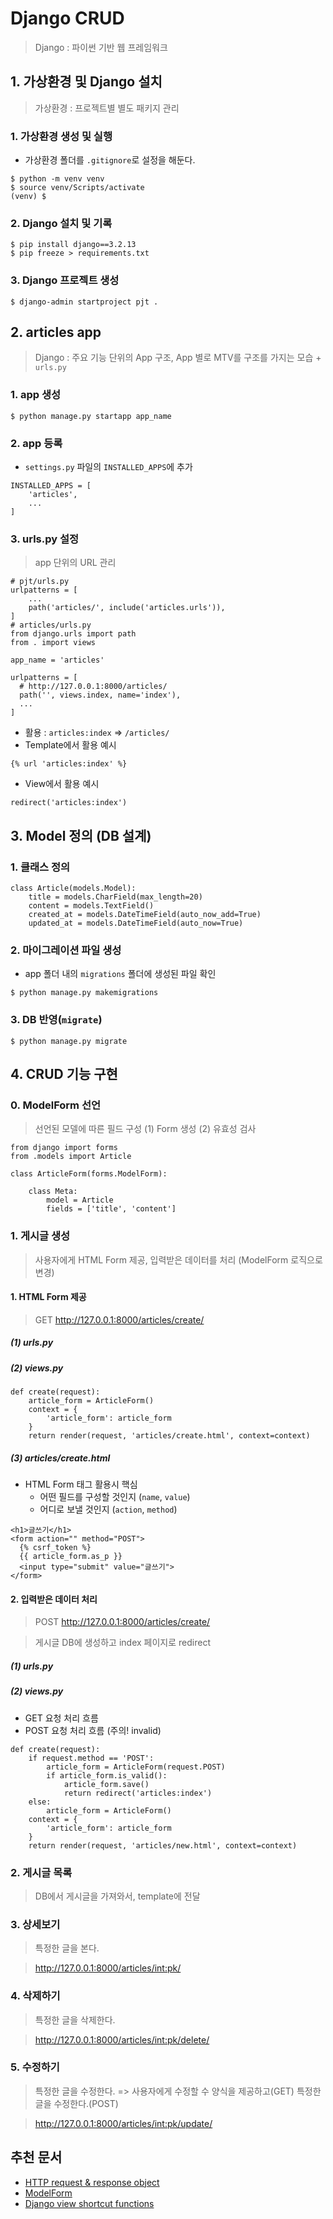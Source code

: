 # Django CRUD

> Django : 파이썬 기반 웹 프레임워크

## 1. 가상환경 및 Django 설치

> 가상환경 : 프로젝트별 별도 패키지 관리

### 1. 가상환경 생성 및 실행

- 가상환경 폴더를 `.gitignore`로 설정을 해둔다.

```
$ python -m venv venv
$ source venv/Scripts/activate
(venv) $
```

### 2. Django 설치 및 기록

```
$ pip install django==3.2.13
$ pip freeze > requirements.txt
```

### 3. Django 프로젝트 생성

```
$ django-admin startproject pjt .
```

## 2. articles app

> Django : 주요 기능 단위의 App 구조, App 별로 MTV를 구조를 가지는 모습 + `urls.py`

### 1. app 생성

```
$ python manage.py startapp app_name
```

### 2. app 등록

- `settings.py` 파일의 `INSTALLED_APPS`에 추가

```
INSTALLED_APPS = [
    'articles',
    ...
]
```

### 3. urls.py 설정

> app 단위의 URL 관리

```
# pjt/urls.py
urlpatterns = [
    ...
    path('articles/', include('articles.urls')),
]
# articles/urls.py
from django.urls import path 
from . import views

app_name = 'articles'

urlpatterns = [
  # http://127.0.0.1:8000/articles/
  path('', views.index, name='index'),
  ...
]
```

- 활용 : `articles:index` => `/articles/`
- Template에서 활용 예시

```
{% url 'articles:index' %}
```

- View에서 활용 예시

```
redirect('articles:index')
```

## 3. Model 정의 (DB 설계)

### 1. 클래스 정의

```
class Article(models.Model):
    title = models.CharField(max_length=20)
    content = models.TextField()
    created_at = models.DateTimeField(auto_now_add=True)
    updated_at = models.DateTimeField(auto_now=True)
```

### 2. 마이그레이션 파일 생성

- app 폴더 내의 `migrations` 폴더에 생성된 파일 확인

```
$ python manage.py makemigrations
```

### 3. DB 반영(`migrate`)

```
$ python manage.py migrate
```

## 4. CRUD 기능 구현

### 0. ModelForm 선언

> 선언된 모델에 따른 필드 구성 (1) Form 생성 (2) 유효성 검사

```
from django import forms
from .models import Article

class ArticleForm(forms.ModelForm):

    class Meta:
        model = Article
        fields = ['title', 'content']
```

### 1. 게시글 생성

> 사용자에게 HTML Form 제공, 입력받은 데이터를 처리 (ModelForm 로직으로 변경)

#### 1. HTML Form 제공

> GET http://127.0.0.1:8000/articles/create/

##### (1) urls.py

##### (2) views.py

```
def create(request):
    article_form = ArticleForm()
    context = {
        'article_form': article_form
    }
    return render(request, 'articles/create.html', context=context)
```

##### (3) articles/create.html

- HTML Form 태그 활용시 핵심
  - 어떤 필드를 구성할 것인지 (`name`, `value`)
  - 어디로 보낼 것인지 (`action`, `method`)

```
<h1>글쓰기</h1>
<form action="" method="POST">
  {% csrf_token %}
  {{ article_form.as_p }}
  <input type="submit" value="글쓰기">
</form>
```

#### 2. 입력받은 데이터 처리

> POST http://127.0.0.1:8000/articles/create/

> 게시글 DB에 생성하고 index 페이지로 redirect

##### (1) urls.py

##### (2) views.py

- GET 요청 처리 흐름
- POST 요청 처리 흐름 (주의! invalid)

```
def create(request):
    if request.method == 'POST':
        article_form = ArticleForm(request.POST)
        if article_form.is_valid():
            article_form.save()
            return redirect('articles:index')
    else: 
        article_form = ArticleForm()
    context = {
        'article_form': article_form
    }
    return render(request, 'articles/new.html', context=context)
```

### 2. 게시글 목록

> DB에서 게시글을 가져와서, template에 전달

### 3. 상세보기

> 특정한 글을 본다.

> http://127.0.0.1:8000/articles/int:pk/

### 4. 삭제하기

> 특정한 글을 삭제한다.

> http://127.0.0.1:8000/articles/int:pk/delete/

### 5. 수정하기

> 특정한 글을 수정한다. => 사용자에게 수정할 수 양식을 제공하고(GET) 특정한 글을 수정한다.(POST)

> http://127.0.0.1:8000/articles/int:pk/update/

## 추천 문서

- [HTTP request & response object](https://docs.djangoproject.com/en/4.1/ref/request-response/)
- [ModelForm](https://docs.djangoproject.com/en/4.1/topics/forms/modelforms/)
- [Django view shortcut functions](https://docs.djangoproject.com/en/4.1/topics/http/shortcuts/)